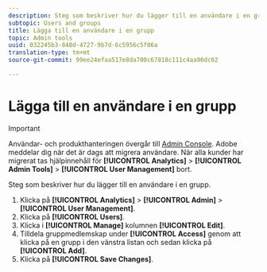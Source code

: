 ```yaml
---
description: Steg som beskriver hur du lägger till en användare i en grupp.
subtopic: Users and groups
title: Lägga till en användare i en grupp
topic: Admin tools
uuid: 032245b3-848d-4727-9b7d-6c5956c5f06a
translation-type: tm+mt
source-git-commit: 99ee24efaa517e8da700c67818c111c4aa90dc02

---
```



# Lägga till en användare i en grupp

>[!IMPORTANT]
>
>Användar- och produkthanteringen övergår till [Admin Console](https://helpx.adobe.com/enterprise/using/admin-console.html). Adobe meddelar dig när det är dags att migrera användare. När alla kunder har migrerat tas hjälpinnehåll för **[!UICONTROL Analytics]** > **[!UICONTROL Admin Tools]** > **[!UICONTROL User Management]** bort.

Steg som beskriver hur du lägger till en användare i en grupp.

1. Klicka på **[!UICONTROL Analytics]** > **[!UICONTROL Admin]** > **[!UICONTROL User Management]**.
1. Klicka på **[!UICONTROL Users]**.
1. Klicka i **[!UICONTROL Manage]** kolumnen **[!UICONTROL Edit]**.
1. Tilldela gruppmedlemskap under **[!UICONTROL Access]** genom att klicka på en grupp i den vänstra listan och sedan klicka på **[!UICONTROL Add]**.
1. Klicka på **[!UICONTROL Save Changes]**.
